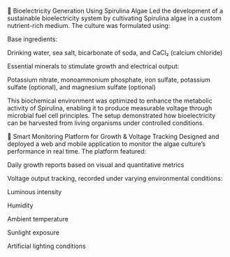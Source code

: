 🌿 Bioelectricity Generation Using Spirulina Algae
Led the development of a sustainable bioelectricity system by cultivating Spirulina algae in a custom nutrient-rich medium. The culture was formulated using:

Base ingredients:

Drinking water, sea salt, bicarbonate of soda, and CaCl₂ (calcium chloride)

Essential minerals to stimulate growth and electrical output:

Potassium nitrate, monoammonium phosphate, iron sulfate, potassium sulfate (optional), and magnesium sulfate (optional)

This biochemical environment was optimized to enhance the metabolic activity of Spirulina, enabling it to produce measurable voltage through microbial fuel cell principles. The setup demonstrated how bioelectricity can be harvested from living organisms under controlled conditions.

📱 Smart Monitoring Platform for Growth & Voltage Tracking
Designed and deployed a web and mobile application to monitor the algae culture’s performance in real time. The platform featured:

Daily growth reports based on visual and quantitative metrics

Voltage output tracking, recorded under varying environmental conditions:

Luminous intensity

Humidity

Ambient temperature

Sunlight exposure

Artificial lighting conditions
